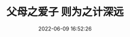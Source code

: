 ---
title: 父母之爱子 则为之计深远
date: 2022-06-09 16:52:26
tags: [thoughts,标签1]
comments: true
cover: http://119.91.253.57/data/zhifou.webp
---